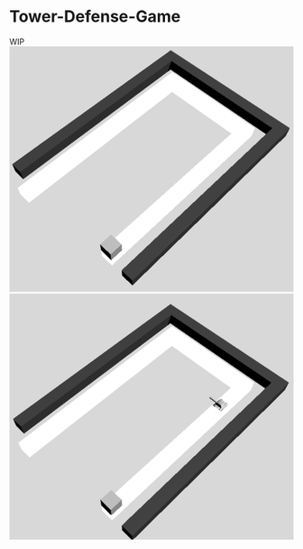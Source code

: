 # Tower-Defense-Game
WIP
![](https://github.com/USBtheKey/Tower-Defense-Game/blob/main/WIP_001.gif)
![](https://github.com/USBtheKey/Tower-Defense-Game/blob/main/WIP_002.gif)
